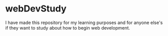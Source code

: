 # webDevStudy
I have made this repository for my learning purposes and for anyone else's if they want to study about how to begin web development.
